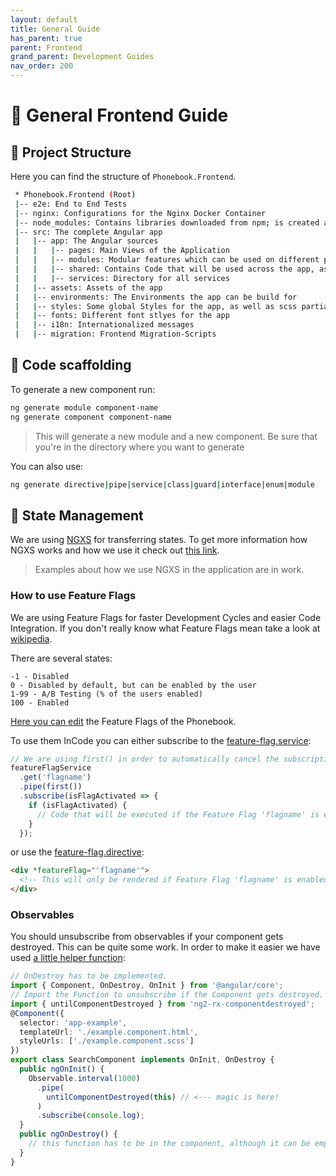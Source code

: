 ```yaml
---
layout: default
title: General Guide
has_parent: true
parent: Frontend
grand_parent: Development Guides
nav_order: 200
---
```


# :small_red_triangle: **General Frontend Guide**

## :open_file_folder: **Project Structure**

Here you can find the structure of `Phonebook.Frontend`.

```bash
 * Phonebook.Frontend (Root)
 |-- e2e: End to End Tests
 |-- nginx: Configurations for the Nginx Docker Container 
 |-- node_modules: Contains libraries downloaded from npm; is created automatically based on package.json
 |-- src: The complete Angular app
 |   |-- app: The Angular sources
 |   |   |-- pages: Main Views of the Application
 |   |   |-- modules: Modular features which can be used on different pages
 |   |   |-- shared: Contains Code that will be used across the app, as well states
 |   |   |-- services: Directory for all services
 |   |-- assets: Assets of the app
 |   |-- environments: The Environments the app can be build for
 |   |-- styles: Some global Styles for the app, as well as scss partials
 |   |-- fonts: Different font stlyes for the app
 |   |-- i18n: Internationalized messages
 |   |-- migration: Frontend Migration-Scripts
```

## **:triangular_ruler: Code scaffolding**

To generate a new component run:
```bash
ng generate module component-name
ng generate component component-name
```
> This will generate a new module and a new component. Be sure that you're in the directory where you want to generate

You can also use:
```bash
ng generate directive|pipe|service|class|guard|interface|enum|module
```

## :floppy_disk: **State Management**

We are using [NGXS](https://github.com/ngxs/store) for transferring states. To get more information how NGXS works and how we use it check out [this link](https://ngxs.gitbook.io/ngxs/).

> Examples about how we use NGXS in the application are in work.

### **How to use Feature Flags**

We are using Feature Flags for faster Development Cycles and easier Code Integration.
If you don't really know what Feature Flags mean take a look at [wikipedia](https://en.wikipedia.org/wiki/Feature_toggle).

There are several states:

```
-1 - Disabled
0 - Disabled by default, but can be enabled by the user
1-99 - A/B Testing (% of the users enabled)
100 - Enabled
```

[Here you can edit](https://github.com/T-Systems-MMS/phonebook/blob/master/Phonebook.Frontend/src/assets/defaultFeatureFlags.json) the Feature Flags of the Phonebook. 

To use them InCode you can either subscribe to the [feature-flag.service](https://github.com/T-Systems-MMS/phonebook/blob/master/Phonebook.Frontend/src/app/modules/feature-flag/feature-flag.service.ts):

```typescript
// We are using first() in order to automatically cancel the subscription after receiving the first value.
featureFlagService
  .get('flagname')
  .pipe(first())
  .subscribe(isFlagActivated => {
    if (isFlagActivated) {
      // Code that will be executed if the Feature Flag 'flagname' is enabled.
    }
  });
```

or use the [feature-flag.directive](https://github.com/T-Systems-MMS/phonebook/blob/master/Phonebook.Frontend/src/app/modules/feature-flag/feature-flag.directive.ts):

```html
<div *featureFlag="'flagname'">
  <!-- This will only be rendered if Feature Flag 'flagname' is enabled. -->
</div>
```

### **Observables**

You should unsubscribe from observables if your component gets destroyed. This can be quite some work. In order to make it easier we have used [a little helper function](https://www.npmjs.com/package/ng2-rx-componentdestroyed):

```typescript
// OnDestroy has to be implemented.
import { Component, OnDestroy, OnInit } from '@angular/core';
// Import the Function to unsubscribe if the Component gets destroyed.
import { untilComponentDestroyed } from 'ng2-rx-componentdestroyed';
@Component({
  selector: 'app-example',
  templateUrl: './example.component.html',
  styleUrls: ['./example.component.scss']
})
export class SearchComponent implements OnInit, OnDestroy {
  public ngOnInit() {
    Observable.interval(1000)
      .pipe(
        untilComponentDestroyed(this) // <--- magic is here!
      )
      .subscribe(console.log);
  }
  public ngOnDestroy() {
    // this function has to be in the component, although it can be empty.
  }
}
```
